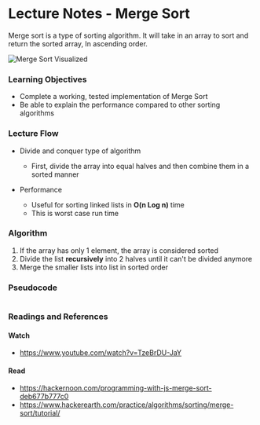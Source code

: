 # Lecture Notes - Merge Sort

Merge sort is a type of sorting algorithm. It will take in an array to sort and return the sorted array, In ascending order.

![Merge Sort Visualized](https://www.geeksforgeeks.org/wp-content/uploads/Merge-Sort-Tutorial.png)

### Learning Objectives

- Complete a working, tested implementation of Merge Sort
- Be able to explain the performance compared to other sorting algorithms

### Lecture Flow

- Divide and conquer type of algorithm

  - First, divide the array into equal halves and then combine them in a sorted manner

- Performance
  - Useful for sorting linked lists in **O(n Log n)** time
  - This is worst case run time

### Algorithm

1. If the array has only 1 element, the array is considered sorted
2. Divide the list **recursively** into 2 halves until it can't be divided anymore
3. Merge the smaller lists into list in sorted order

### Pseudocode

```

```

### Readings and References

#### Watch

- https://www.youtube.com/watch?v=TzeBrDU-JaY

#### Read

- https://hackernoon.com/programming-with-js-merge-sort-deb677b777c0
- https://www.hackerearth.com/practice/algorithms/sorting/merge-sort/tutorial/
